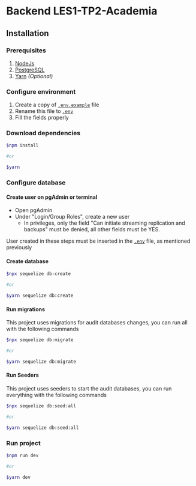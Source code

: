# Backend LES1-TP2-Academia

## Installation

### Prerequisites

1. [NodeJs](https://nodejs.org/)
2. [PostgreSQL](https://www.postgresql.org/)
3. [Yarn](https://yarnpkg.com/) *(Optional)*

### Configure environment

1. Create a copy of [`.env.example`](.env.example) file
2. Rename this file to [`.env`](.env)
3. Fill the fields properly

### Download dependencies

```bash
$npm install

#or

$yarn
```

### Configure database

#### Create user on pgAdmin or terminal

- Open pgAdmin
- Under "Login/Group Roles", create a new user
  - In privileges, only the field "Can initiate streaming replication and backups" must be denied, all other fields must be YES.

User created in these steps must be inserted in the [`.env`](.env) file, as mentioned previously

#### Create database

```bash
$npx sequelize db:create

#or

$yarn sequelize db:create
```

#### Run migrations

This project uses migrations for audit databases changes, you can run all with the following commands

```bash
$npx sequelize db:migrate

#or

$yarn sequelize db:migrate
```

#### Run Seeders

This project uses seeders to start the audit databases, you can run everything with the following commands

```bash
$npx sequelize db:seed:all

#or

$yarn sequelize db:seed:all
```

### Run project

```bash
$npm run dev

#or

$yarn dev
```
